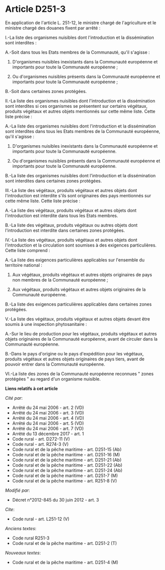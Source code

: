 # Article D251-3

En application de l'article L. 251-12, le ministre chargé de l'agriculture et le ministre chargé des douanes fixent par
arrêté : 

I.-La liste des organismes nuisibles dont l'introduction et la dissémination sont interdites : 

A.-Soit dans tous les Etats membres de la Communauté, qu'il s'agisse : 

1. D'organismes nuisibles inexistants dans la Communauté européenne et importants pour toute la Communauté européenne ; 

2. Ou d'organismes nuisibles présents dans la Communauté européenne et importants pour toute la Communauté européenne ; 

B.-Soit dans certaines zones protégées. 

II.-La liste des organismes nuisibles dont l'introduction et la dissémination sont interdites si ces organismes se présentent
sur certains végétaux, produits végétaux et autres objets mentionnés sur cette même liste. Cette liste précise : 

A.-La liste des organismes nuisibles dont l'introduction et la dissémination sont interdites dans tous les Etats membres de
la Communauté européenne, qu'il s'agisse : 

1. D'organismes nuisibles inexistants dans la Communauté européenne et importants pour toute la Communauté européenne. 

2. Ou d'organismes nuisibles présents dans la Communauté européenne et importants pour toute la Communauté européenne. 

B.-La liste des organismes nuisibles dont l'introduction et la dissémination sont interdites dans certaines zones protégées. 

III.-La liste des végétaux, produits végétaux et autres objets dont l'introduction est interdite s'ils sont originaires des
pays mentionnés sur cette même liste. Cette liste précise : 

A.-La liste des végétaux, produits végétaux et autres objets dont l'introduction est interdite dans tous les Etats membres. 

B.-La liste des végétaux, produits végétaux ou autres objets dont l'introduction est interdite dans certaines zones
protégées. 

IV.-La liste des végétaux, produits végétaux et autres objets dont l'introduction et la circulation sont soumises à des
exigences particulières. Cette liste comprend : 

A.-La liste des exigences particulières applicables sur l'ensemble du territoire national : 

1. Aux végétaux, produits végétaux et autres objets originaires de pays non membres de la Communauté européenne ; 

2. Aux végétaux, produits végétaux et autres objets originaires de la Communauté européenne. 

B.-La liste des exigences particulières applicables dans certaines zones protégées. 

V.-La liste des végétaux, produits végétaux et autres objets devant être soumis à une inspection phytosanitaire : 

A.-Sur le lieu de production pour les végétaux, produits végétaux et autres objets originaires de la Communauté européenne,
avant de circuler dans la Communauté européenne. 

B.-Dans le pays d'origine ou le pays d'expédition pour les végétaux, produits végétaux et autres objets originaires de pays
tiers, avant de pouvoir entrer dans la Communauté européenne. 

VI.-La liste des zones de la Communauté européenne reconnues " zones protégées " au regard d'un organisme nuisible.

**Liens relatifs à cet article**

_Cité par_:

  - Arrêté du 24 mai 2006 - art. 2 (VD)
  - Arrêté du 24 mai 2006 - art. 3 (VD)
  - Arrêté du 24 mai 2006 - art. 4 (VD)
  - Arrêté du 24 mai 2006 - art. 5 (VD)
  - Arrêté du 24 mai 2006 - art. 7 (VD)
  - Arrêté du 13 décembre 2017 - art. 1
  - Code rural - art. D272-11 (V)
  - Code rural - art. R274-3 (V)
  - Code rural et de la pêche maritime - art. D251-15 (Ab)
  - Code rural et de la pêche maritime - art. D251-16 (M)
  - Code rural et de la pêche maritime - art. D251-21 (Ab)
  - Code rural et de la pêche maritime - art. D251-22 (Ab)
  - Code rural et de la pêche maritime - art. D251-24 (Ab)
  - Code rural et de la pêche maritime - art. D251-7 (M)
  - Code rural et de la pêche maritime - art. R251-8 (V)

_Modifié par_:

  - Décret n°2012-845 du 30 juin 2012 - art. 3

_Cite_:

  - Code rural - art. L251-12 (V)

_Anciens textes_:

  - Code rural R251-3
  - Code rural et de la pêche maritime - art. D251-2 (T)

_Nouveaux textes_:

  - Code rural et de la pêche maritime - art. D251-4 (M)
